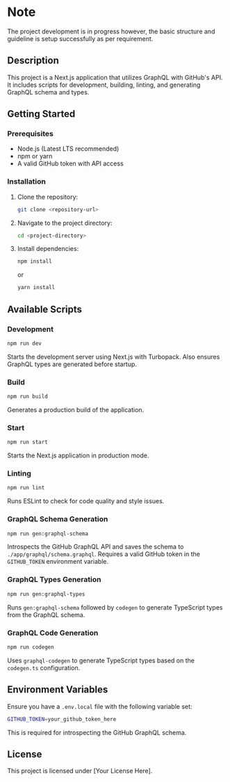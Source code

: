 # Note
The project development is in progress however, the basic structure and guideline is setup successfully as per requirement.
## Description
This project is a Next.js application that utilizes GraphQL with GitHub's API. It includes scripts for development, building, linting, and generating GraphQL schema and types.

## Getting Started

### Prerequisites
- Node.js (Latest LTS recommended)
- npm or yarn
- A valid GitHub token with API access

### Installation
1. Clone the repository:
   ```sh
   git clone <repository-url>
   ```
2. Navigate to the project directory:
   ```sh
   cd <project-directory>
   ```
3. Install dependencies:
   ```sh
   npm install
   ```
   or
   ```sh
   yarn install
   ```

## Available Scripts

### Development
```sh
npm run dev
```
Starts the development server using Next.js with Turbopack. Also ensures GraphQL types are generated before startup.

### Build
```sh
npm run build
```
Generates a production build of the application.

### Start
```sh
npm run start
```
Starts the Next.js application in production mode.

### Linting
```sh
npm run lint
```
Runs ESLint to check for code quality and style issues.

### GraphQL Schema Generation
```sh
npm run gen:graphql-schema
```
Introspects the GitHub GraphQL API and saves the schema to `./app/graphql/schema.graphql`.
Requires a valid GitHub token in the `GITHUB_TOKEN` environment variable.

### GraphQL Types Generation
```sh
npm run gen:graphql-types
```
Runs `gen:graphql-schema` followed by `codegen` to generate TypeScript types from the GraphQL schema.

### GraphQL Code Generation
```sh
npm run codegen
```
Uses `graphql-codegen` to generate TypeScript types based on the `codegen.ts` configuration.

## Environment Variables
Ensure you have a `.env.local` file with the following variable set:
```sh
GITHUB_TOKEN=your_github_token_here
```
This is required for introspecting the GitHub GraphQL schema.

## License
This project is licensed under [Your License Here].

